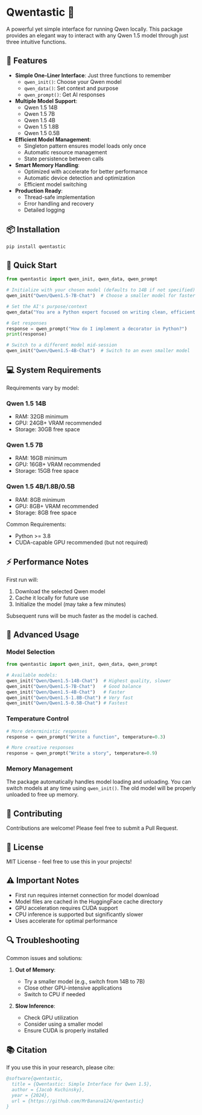 # Qwentastic 🚀

A powerful yet simple interface for running Qwen locally. This package provides an elegant way to interact with any Qwen 1.5 model through just three intuitive functions.

## 🌟 Features

- **Simple One-Liner Interface**: Just three functions to remember
  - `qwen_init()`: Choose your Qwen model
  - `qwen_data()`: Set context and purpose
  - `qwen_prompt()`: Get AI responses
- **Multiple Model Support**: 
  - Qwen 1.5 14B
  - Qwen 1.5 7B
  - Qwen 1.5 4B
  - Qwen 1.5 1.8B
  - Qwen 1.5 0.5B
- **Efficient Model Management**: 
  - Singleton pattern ensures model loads only once
  - Automatic resource management
  - State persistence between calls
- **Smart Memory Handling**:
  - Optimized with accelerate for better performance
  - Automatic device detection and optimization
  - Efficient model switching
- **Production Ready**:
  - Thread-safe implementation
  - Error handling and recovery
  - Detailed logging

## 📦 Installation

```bash
pip install qwentastic
```

## 🚀 Quick Start

```python
from qwentastic import qwen_init, qwen_data, qwen_prompt

# Initialize with your chosen model (defaults to 14B if not specified)
qwen_init("Qwen/Qwen1.5-7B-Chat")  # Choose a smaller model for faster responses

# Set the AI's purpose/context
qwen_data("You are a Python expert focused on writing clean, efficient code")

# Get responses
response = qwen_prompt("How do I implement a decorator in Python?")
print(response)

# Switch to a different model mid-session
qwen_init("Qwen/Qwen1.5-4B-Chat")  # Switch to an even smaller model
```

## 💻 System Requirements

Requirements vary by model:

### Qwen 1.5 14B
- RAM: 32GB minimum
- GPU: 24GB+ VRAM recommended
- Storage: 30GB free space

### Qwen 1.5 7B
- RAM: 16GB minimum
- GPU: 16GB+ VRAM recommended
- Storage: 15GB free space

### Qwen 1.5 4B/1.8B/0.5B
- RAM: 8GB minimum
- GPU: 8GB+ VRAM recommended
- Storage: 8GB free space

Common Requirements:
- Python >= 3.8
- CUDA-capable GPU recommended (but not required)

## ⚡ Performance Notes

First run will:
1. Download the selected Qwen model
2. Cache it locally for future use
3. Initialize the model (may take a few minutes)

Subsequent runs will be much faster as the model is cached.

## 🔧 Advanced Usage

### Model Selection

```python
from qwentastic import qwen_init, qwen_data, qwen_prompt

# Available models:
qwen_init("Qwen/Qwen1.5-14B-Chat")  # Highest quality, slower
qwen_init("Qwen/Qwen1.5-7B-Chat")   # Good balance
qwen_init("Qwen/Qwen1.5-4B-Chat")   # Faster
qwen_init("Qwen/Qwen1.5-1.8B-Chat") # Very fast
qwen_init("Qwen/Qwen1.5-0.5B-Chat") # Fastest
```

### Temperature Control

```python
# More deterministic responses
response = qwen_prompt("Write a function", temperature=0.3)

# More creative responses
response = qwen_prompt("Write a story", temperature=0.9)
```

### Memory Management

The package automatically handles model loading and unloading. You can switch models at any time using `qwen_init()`. The old model will be properly unloaded to free up memory.

## 🤝 Contributing

Contributions are welcome! Please feel free to submit a Pull Request.

## 📝 License

MIT License - feel free to use this in your projects!

## ⚠️ Important Notes

- First run requires internet connection for model download
- Model files are cached in the HuggingFace cache directory
- GPU acceleration requires CUDA support
- CPU inference is supported but significantly slower
- Uses accelerate for optimal performance

## 🔍 Troubleshooting

Common issues and solutions:

1. **Out of Memory**:
   - Try a smaller model (e.g., switch from 14B to 7B)
   - Close other GPU-intensive applications
   - Switch to CPU if needed

2. **Slow Inference**:
   - Check GPU utilization
   - Consider using a smaller model
   - Ensure CUDA is properly installed

## 📚 Citation

If you use this in your research, please cite:

```bibtex
@software{qwentastic,
  title = {Qwentastic: Simple Interface for Qwen 1.5},
  author = {Jacob Kuchinsky},
  year = {2024},
  url = {https://github.com/MrBanana124/qwentastic}
}
